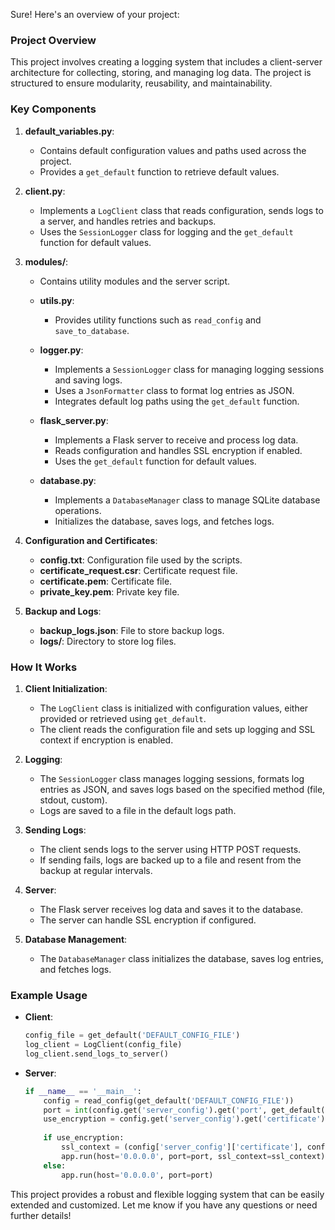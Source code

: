 Sure! Here's an overview of your project:

### Project Overview
This project involves creating a logging system that includes a client-server architecture for collecting, storing, and managing log data. The project is structured to ensure modularity, reusability, and maintainability.

### Key Components

1. **default_variables.py**:
   - Contains default configuration values and paths used across the project.
   - Provides a `get_default` function to retrieve default values.

2. **client.py**:
   - Implements a `LogClient` class that reads configuration, sends logs to a server, and handles retries and backups.
   - Uses the `SessionLogger` class for logging and the `get_default` function for default values.

3. **modules/**:
   - Contains utility modules and the server script.
   
   - **utils.py**:
     - Provides utility functions such as `read_config` and `save_to_database`.

   - **logger.py**:
     - Implements a `SessionLogger` class for managing logging sessions and saving logs.
     - Uses a `JsonFormatter` class to format log entries as JSON.
     - Integrates default log paths using the `get_default` function.

   - **flask_server.py**:
     - Implements a Flask server to receive and process log data.
     - Reads configuration and handles SSL encryption if enabled.
     - Uses the `get_default` function for default values.

   - **database.py**:
     - Implements a `DatabaseManager` class to manage SQLite database operations.
     - Initializes the database, saves logs, and fetches logs.

4. **Configuration and Certificates**:
   - **config.txt**: Configuration file used by the scripts.
   - **certificate_request.csr**: Certificate request file.
   - **certificate.pem**: Certificate file.
   - **private_key.pem**: Private key file.

5. **Backup and Logs**:
   - **backup_logs.json**: File to store backup logs.
   - **logs/**: Directory to store log files.

### How It Works

1. **Client Initialization**:
   - The `LogClient` class is initialized with configuration values, either provided or retrieved using `get_default`.
   - The client reads the configuration file and sets up logging and SSL context if encryption is enabled.

2. **Logging**:
   - The `SessionLogger` class manages logging sessions, formats log entries as JSON, and saves logs based on the specified method (file, stdout, custom).
   - Logs are saved to a file in the default logs path.

3. **Sending Logs**:
   - The client sends logs to the server using HTTP POST requests.
   - If sending fails, logs are backed up to a file and resent from the backup at regular intervals.

4. **Server**:
   - The Flask server receives log data and saves it to the database.
   - The server can handle SSL encryption if configured.

5. **Database Management**:
   - The `DatabaseManager` class initializes the database, saves log entries, and fetches logs.

### Example Usage

- **Client**:
  ```python
  config_file = get_default('DEFAULT_CONFIG_FILE')
  log_client = LogClient(config_file)
  log_client.send_logs_to_server()
  ```

- **Server**:
  ```python
  if __name__ == '__main__':
      config = read_config(get_default('DEFAULT_CONFIG_FILE'))
      port = int(config.get('server_config').get('port', get_default('DEFAULT_PORT')))
      use_encryption = config.get('server_config').get('certificate') and config.get('server_config').get('private_key')
      
      if use_encryption:
          ssl_context = (config['server_config']['certificate'], config['server_config']['private_key'])
          app.run(host='0.0.0.0', port=port, ssl_context=ssl_context)
      else:
          app.run(host='0.0.0.0', port=port)
  ```

This project provides a robust and flexible logging system that can be easily extended and customized. Let me know if you have any questions or need further details!
